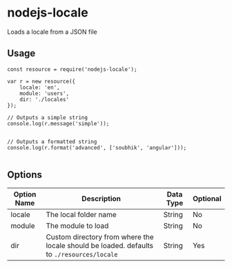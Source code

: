 # nodejs-locale
Loads a locale from a JSON file

## Usage
```
const resource = require('nodejs-locale');

var r = new resource({
    locale: 'en',
    module: 'users', 
    dir: './locales'
});

// Outputs a simple string
console.log(r.message('simple'));


// Outputs a formatted string
console.log(r.format('advanced', ['soubhik', 'angular']));


```

## Options

| Option Name | Description                                              | Data Type | Optional |
|-------------|----------------------------------------------------------|-----------|----------|
| locale      | The local folder name                                    | String    | No       |
| module      | The module to load                                       | String    | No       |
| dir         | Custom directory from where the locale should be loaded. defaults to `./resources/locale` | String    | Yes      |

